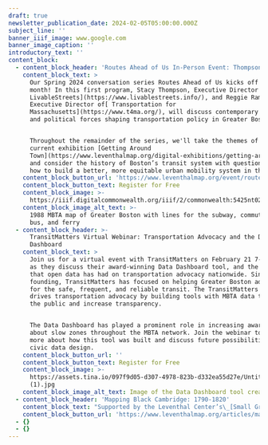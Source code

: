 ```yaml
---
draft: true
newsletter_publication_date: 2024-02-05T05:00:00.000Z
subject_line: ''
banner_iiif_image: www.google.com
banner_image_caption: ''
introductory_text: ''
content_block:
  - content_block_header: 'Routes Ahead of Us In-Person Event: Thompson and Ramos'
    content_block_text: >
      Our Spring 2024 conversation series Routes Ahead of Us kicks off this
      month! In this first program, Stacy Thompson, Executive Director of[
      LivableStreets](https://www.livablestreets.info/), and Reggie Ramos,
      Executive Director of[ Transportation for
      Massachusetts](https://www.t4ma.org/), will discuss contemporary social
      and political forces shaping transportation policy in Greater Boston.


      Throughout the remainder of the series, we'll take the themes of our
      current exhibition [Getting Around
      Town](https://www.leventhalmap.org/digital-exhibitions/getting-around-town/)
      and consider the history of Boston’s transit system with questions about
      how to build a better, more equitable urban mobility system in the future.
    content_block_button_url: 'https://www.leventhalmap.org/event/routes-ahead-thompson-ramos/'
    content_block_button_text: Register for Free
    content_block_image: >-
      https://iiif.digitalcommonwealth.org/iiif/2/commonwealth:5425nt024/11,2707,5685,4925/1200,/0/default.jpg
    content_block_image_alt_text: >-
      1988 MBTA map of Greater Boston with lines for the subway, commuter rail,
      bus, and ferry
  - content_block_header: >-
      TransitMatters Virtual Webinar: Transportation Advocacy and the Data
      Dashboard
    content_block_text: >
      Join us for a virtual event with TransitMatters on February 21 7-8 pm ET,
      as they discuss their award-winning Data Dashboard tool, and the impact
      that open data has had on transportation advocacy nationwide. Since its
      founding, TransitMatters has focused on helping Greater Boston advocate
      for the safe, frequent, and reliable transit. The TransitMatters Labs Team
      drives transportation advocacy by building tools with MBTA data to engage
      the public and increase transparency.


      The Data Dashboard has played a prominent role in increasing awareness
      about slow zones throughout the MBTA network. Join the webinar to learn
      more about how this tool was built and discuss future possibilities for
      civic data design.
    content_block_button_url: ''
    content_block_button_text: Register for Free
    content_block_image: >-
      https://assets.tina.io/097f9d05-d307-4978-823b-d332ea55d27e/Untitled
      (1).jpg
    content_block_image_alt_text: Image of the Data Dashboard tool created by TransitMatters
  - content_block_header: 'Mapping Black Cambridge: 1790-1820'
    content_block_text: "Supported by the Leventhal Center’s\_[Small Grants for Early Career Digital Publications](https://www.leventhalmap.org/research/digital-publication-small-grants/), Joan Brunetta and Eve Loftus made use of early Census data to document and located Black Cantabrigians in the years 1790–1820. At this time, census takers recorded only scant information, and the majority of people of color were known only as tally marks in the “all other free persons” data column.\n\nBy conducting careful research, Brunetta and Loftus were able to find 66 unique Cambridge households with at least one Black resident and created an interactive map showing 35 locations where they could identify residents’ locations in the city. \n"
    content_block_button_url: 'https://www.leventhalmap.org/articles/mapping-black-cambridge/'
  - {}
  - {}
---
```


